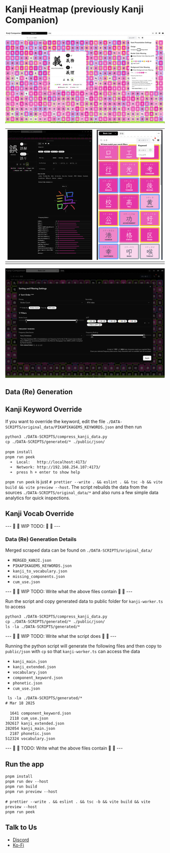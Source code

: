 # Kanji Heatmap (previously Kanji Companion)

![main page](./IMG/preview.png)

| ![kanji details](./IMG/kanji-details.png) | ![mobile screen](./IMG/kanji-expanded.png) |
| ----------------------------------------- | ------------------------------------------ |
|                                           |                                            |

![sort and filter dialog](./IMG/sort-dialog.png)

## Data (Re) Generation

## Kanji Keyword Override

If you want to override the keyword, edit the file `./DATA-SCRIPTS/original_data/PIKAPIKAGEMS_KEYWORDS.json` and then run

```
python3 ./DATA-SCRIPTS/compress_kanji_data.py
cp ./DATA-SCRIPTS/generated/* ./public/json/

pnpm install
pnpm run peek
  ➜  Local:   http://localhost:4173/
  ➜  Network: http://192.168.254.107:4173/
  ➜  press h + enter to show help
```

`pnpm run peek` is just `# prettier --write . && eslint . && tsc -b && vite build && vite preview --host`.
The script rebuilds the data from the sources `./DATA-SCRIPTS/original_data/*` and also runs a few simple data analytics for quick inspections.

## Kanji Vocab Override

--- 🚧 🚧 WIP TODO: 🚧 🚧 ---

### Data (Re) Generation Details

Merged scraped data can be found on `./DATA-SCRIPTS/original_data/`

- `MERGED_KANJI.json`
- `PIKAPIKAGEMS_KEYWORDS.json`
- `kanji_to_vocabulary.json`
- `missing_components.json`
- `cum_use.json`

--- 🚧 🚧 WIP TODO: Write what the above files contain 🚧 🚧 ---

Run the script and copy generated data to public folder for `kanji-worker.ts` to access

```
python3 ./DATA-SCRIPTS/compress_kanji_data.py
cp ./DATA-SCRIPTS/generated/* ./public/json/
ls -la ./DATA-SCRIPTS/generated/*
```

--- 🚧 🚧 WIP TODO: Write what the script does 🚧 🚧 ---

Running the python script will generate the following files
and then copy to `public/json` with `cp` so that `kanji-worker.ts` can access the data

- `kanji_main.json`
- `kanji_extended.json`
- `vocabulary.json`
- `component_keyword.json`
- `phonetic.json`
- `cum_use.json`

```
 ls -la ./DATA-SCRIPTS/generated/*
# Mar 18 2025

  1641 component_keyword.json
  2118 cum_use.json
392617 kanji_extended.json
282054 kanji_main.json
  2187 phonetic.json
512324 vocabulary.json
```

--- 🚧 🚧 TODO: Write what the above files contain 🚧 🚧 ---

## Run the app

```
pnpm install
pnpm run dev --host
pnpm run build
pnpm run preview --host

# prettier --write . && eslint . && tsc -b && vite build && vite preview --host
pnpm run peek
```

## Talk to Us

- [Discord](https://discord.gg/Ash8ZrGb4s)
- [Ko-Fi](https://ko-fi.com/minimithi")

